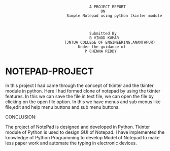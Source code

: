                                          A PROJECT REPORT
                                              ON
                               Simple Notepad using python tkinter module



                                         Submitted By
                                         B VINOD KUMAR
                              (JNTUA COLLEGE OF ENGINEERING,ANANTAPUR)
                                    Under the guidance of
                                       P CHENNA REDDY



# NOTEPAD-PROJECT

In this project I had came through the concept of tkinter and the tkinter module in python. Here I had formed clone of notepad by using the tkinter features. In this we can save the file in text file, we can open the file by clicking on the open file option. In this we have menus and sub menus like file,edit and help menu buttons and sub menu buttons. 

CONCLUSION:

The project of NotePad is designed and developed in Python. Tkinter module of Python is used to design GUI of Notepad. I have
implemented the knowledge of Python Programming to develop Model of Notepad to make less
paper work and automate the typing in electronic devices.
